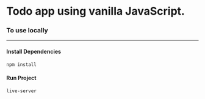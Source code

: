# Todo app using vanilla JavaScript.

### To use locally 
---
#### Install Dependencies 
`npm install`

#### Run Project
`live-server`